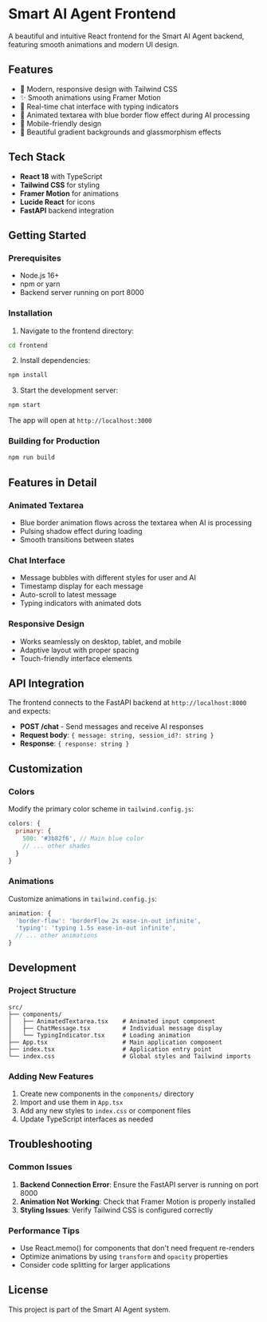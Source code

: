 # Smart AI Agent Frontend

A beautiful and intuitive React frontend for the Smart AI Agent backend, featuring smooth animations and modern UI design.

## Features

- 🎨 Modern, responsive design with Tailwind CSS
- ✨ Smooth animations using Framer Motion
- 💬 Real-time chat interface with typing indicators
- 🔄 Animated textarea with blue border flow effect during AI processing
- 📱 Mobile-friendly design
- 🎯 Beautiful gradient backgrounds and glassmorphism effects

## Tech Stack

- **React 18** with TypeScript
- **Tailwind CSS** for styling
- **Framer Motion** for animations
- **Lucide React** for icons
- **FastAPI** backend integration

## Getting Started

### Prerequisites

- Node.js 16+
- npm or yarn
- Backend server running on port 8000

### Installation

1. Navigate to the frontend directory:

```bash
cd frontend
```

2. Install dependencies:

```bash
npm install
```

3. Start the development server:

```bash
npm start
```

The app will open at `http://localhost:3000`

### Building for Production

```bash
npm run build
```

## Features in Detail

### Animated Textarea

- Blue border animation flows across the textarea when AI is processing
- Pulsing shadow effect during loading
- Smooth transitions between states

### Chat Interface

- Message bubbles with different styles for user and AI
- Timestamp display for each message
- Auto-scroll to latest message
- Typing indicators with animated dots

### Responsive Design

- Works seamlessly on desktop, tablet, and mobile
- Adaptive layout with proper spacing
- Touch-friendly interface elements

## API Integration

The frontend connects to the FastAPI backend at `http://localhost:8000` and expects:

- **POST /chat** - Send messages and receive AI responses
- **Request body**: `{ message: string, session_id?: string }`
- **Response**: `{ response: string }`

## Customization

### Colors

Modify the primary color scheme in `tailwind.config.js`:

```javascript
colors: {
  primary: {
    500: '#3b82f6', // Main blue color
    // ... other shades
  }
}
```

### Animations

Customize animations in `tailwind.config.js`:

```javascript
animation: {
  'border-flow': 'borderFlow 2s ease-in-out infinite',
  'typing': 'typing 1.5s ease-in-out infinite',
  // ... other animations
}
```

## Development

### Project Structure

```
src/
├── components/
│   ├── AnimatedTextarea.tsx    # Animated input component
│   ├── ChatMessage.tsx         # Individual message display
│   └── TypingIndicator.tsx     # Loading animation
├── App.tsx                     # Main application component
├── index.tsx                   # Application entry point
└── index.css                   # Global styles and Tailwind imports
```

### Adding New Features

1. Create new components in the `components/` directory
2. Import and use them in `App.tsx`
3. Add any new styles to `index.css` or component files
4. Update TypeScript interfaces as needed

## Troubleshooting

### Common Issues

1. **Backend Connection Error**: Ensure the FastAPI server is running on port 8000
2. **Animation Not Working**: Check that Framer Motion is properly installed
3. **Styling Issues**: Verify Tailwind CSS is configured correctly

### Performance Tips

- Use React.memo() for components that don't need frequent re-renders
- Optimize animations by using `transform` and `opacity` properties
- Consider code splitting for larger applications

## License

This project is part of the Smart AI Agent system.
